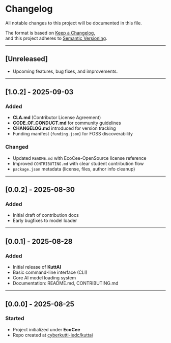 # Changelog

All notable changes to this project will be documented in this file.

The format is based on [Keep a Changelog](https://keepachangelog.com/en/1.0.0/),  
and this project adheres to [Semantic Versioning](https://semver.org/).

---

## [Unreleased]
- Upcoming features, bug fixes, and improvements.

---

## [1.0.2] - 2025-09-03
### Added
- **CLA.md** (Contributor License Agreement)  
- **CODE_OF_CONDUCT.md** for community guidelines  
- **CHANGELOG.md** introduced for version tracking  
- Funding manifest (`funding.json`) for FOSS discoverability  

### Changed
- Updated `README.md` with EcoCee-OpenSource license reference  
- Improved `CONTRIBUTING.md` with clear student contribution flow  
- `package.json` metadata (license, files, author info cleanup)  

---

## [0.0.2] - 2025-08-30
### Added
- Initial draft of contribution docs  
- Early bugfixes to model loader  

---

## [0.0.1] - 2025-08-28
### Added
- Initial release of **KuttAI**  
- Basic command-line interface (CLI)  
- Core AI model loading system  
- Documentation: README.md, CONTRIBUTING.md  

---

## [0.0.0] - 2025-08-25
### Started
- Project initialized under **EcoCee**  
- Repo created at [cyberkutti-iedc/kuttai](https://github.com/cyberkutti-iedc/kuttai)  

